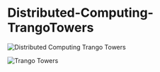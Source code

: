 # Distributed-Computing-TrangoTowers

![Distributed Computing Trango Towers](https://live.staticflickr.com/8189/8077882949_bd41582b90_b.jpg)


![Trango Towers](https://images.squarespace-cdn.com/content/5a815ad2e45a7c1f4ef40fb8/1535963075039-W7A1RSWNH7YR00VTT2CL/trango_towers.jpg?content-type=image%2Fjpeg)

